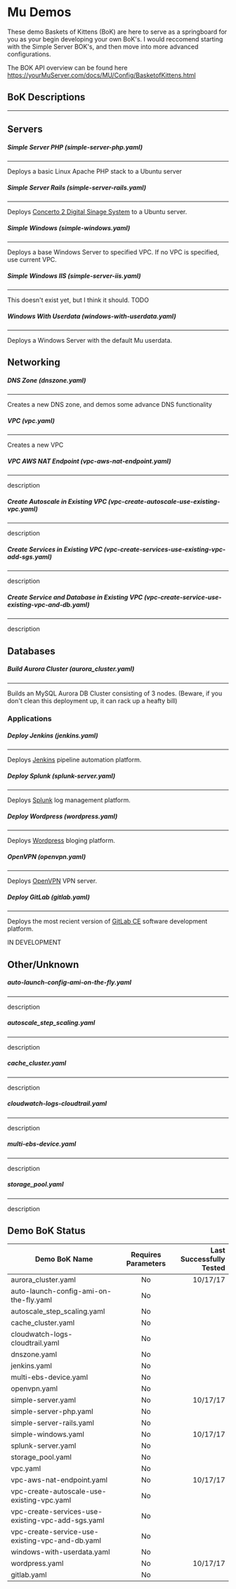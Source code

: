 # Mu Demos

These demo Baskets of Kittens (BoK) are here to serve as a springboard for you as your begin developing your own BoK's. I would reccomend starting with the Simple Server BOK's, and then move into more advanced configurations. 

The BOK API overview can be found here https://yourMuServer.com/docs/MU/Config/BasketofKittens.html

## BoK Descriptions
---

## Servers

##### Simple Server PHP (simple-server-php.yaml)
---
Deploys a basic Linux Apache PHP stack to a Ubuntu server

##### Simple Server Rails (simple-server-rails.yaml)
---
Deploys [Concerto 2 Digital Sinage System](https://github.com/concerto/concerto) to a Ubuntu server. 

##### Simple Windows (simple-windows.yaml)
---
Deploys a base Windows Server to specified VPC. If no VPC is specified, use current VPC.

##### Simple Windows IIS (simple-server-iis.yaml)
---
This doesn't exist yet, but I think it should. TODO

##### Windows With Userdata (windows-with-userdata.yaml)
---
Deploys a Windows Server with the default Mu userdata.

## Networking

##### DNS Zone (dnszone.yaml)
---
Creates a new DNS zone, and demos some advance DNS functionality

##### VPC (vpc.yaml)
---
Creates a new VPC

##### VPC AWS NAT Endpoint (vpc-aws-nat-endpoint.yaml)
---
description

##### Create Autoscale in Existing VPC (vpc-create-autoscale-use-existing-vpc.yaml)
---
description

##### Create Services in Existing VPC (vpc-create-services-use-existing-vpc-add-sgs.yaml)
---
description

##### Create Service and Database in Existing VPC (vpc-create-service-use-existing-vpc-and-db.yaml)
---
description

## Databases

##### Build Aurora Cluster (aurora_cluster.yaml)
---
Builds an MySQL Aurora DB Cluster consisting of 3 nodes. (Beware, if you don't clean this deployment up, it can rack up a heafty bill)

### Applications

##### Deploy Jenkins (jenkins.yaml)
---
Deploys [Jenkins](https://jenkins.io/) pipeline automation platform.

##### Deploy Splunk (splunk-server.yaml)
---
Deploys [Splunk](https://www.splunk.com/) log management platform.

##### Deploy Wordpress (wordpress.yaml)
---
Deploys [Wordpress](https://wordpress.org/) bloging platform.

##### OpenVPN (openvpn.yaml)
---
Deploys [OpenVPN](https://openvpn.net/) VPN server.

##### Deploy GitLab (gitlab.yaml)
---
Deploys the most recient version of [GitLab CE](https://gitlab.com/gitlab-org/gitlab-ce) software development platform.

IN DEVELOPMENT


## Other/Unknown

##### auto-launch-config-ami-on-the-fly.yaml
---
description

##### autoscale_step_scaling.yaml
---
description

##### cache_cluster.yaml
---
description

##### cloudwatch-logs-cloudtrail.yaml
---
description

##### multi-ebs-device.yaml
---
description

##### storage_pool.yaml
---
description


## Demo BoK Status

| Demo BoK Name                              | Requires Parameters | Last Successfully Tested  |
| -------------                              |:-------------:      | -----:                    |
| aurora_cluster.yaml                        | No                  | 10/17/17                  |
| auto-launch-config-ami-on-the-fly.yaml     | No                  |                           |
| autoscale_step_scaling.yaml                | No                  |                           |
| cache_cluster.yaml                         | No                  |                           |
| cloudwatch-logs-cloudtrail.yaml            | No                  |                           |
| dnszone.yaml                               | No                  |                           |
| jenkins.yaml                               | No                  |                           |
| multi-ebs-device.yaml                      | No                  |                           |
| openvpn.yaml                               | No                  |                           |
| simple-server.yaml                         | No                  | 10/17/17                  |
| simple-server-php.yaml                     | No                  |                           |
| simple-server-rails.yaml                   | No                  |                           |
| simple-windows.yaml                        | No                  | 10/17/17                  |
| splunk-server.yaml                         | No                  |                           |
| storage_pool.yaml                          | No                  |                           |
| vpc.yaml                                   | No                  |                           |
| vpc-aws-nat-endpoint.yaml                  | No                  | 10/17/17                  |
| vpc-create-autoscale-use-existing-vpc.yaml | No                  |                           |
| vpc-create-services-use-existing-vpc-add-sgs.yaml | No           |                           |
| vpc-create-service-use-existing-vpc-and-db.yaml   | No           |                           |
| windows-with-userdata.yaml                 | No                  |                           |
| wordpress.yaml                             | No                  | 10/17/17                  |
| gitlab.yaml                                | No                  |                           |